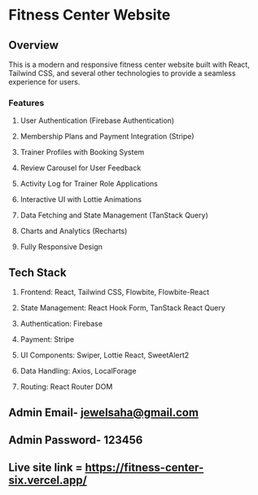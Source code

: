 # Fitness Center Website #

## Overview ##

This is a modern and responsive fitness center website built with React, Tailwind CSS, and several other technologies to provide a seamless experience for users.

### Features ###

1. User Authentication (Firebase Authentication)

2. Membership Plans and Payment Integration (Stripe)

3. Trainer Profiles with Booking System

4. Review Carousel for User Feedback

5. Activity Log for Trainer Role Applications

6. Interactive UI with Lottie Animations

7. Data Fetching and State Management (TanStack Query)

8. Charts and Analytics (Recharts)

9. Fully Responsive Design

## Tech Stack ##

1. Frontend: React, Tailwind CSS, Flowbite, Flowbite-React

2. State Management: React Hook Form, TanStack React Query

3. Authentication: Firebase

4. Payment: Stripe

5. UI Components: Swiper, Lottie React, SweetAlert2

6. Data Handling: Axios, LocalForage

7. Routing: React Router DOM


## Admin Email- jewelsaha@gmail.com ##
## Admin Password- 123456 ##
## Live site link =  https://fitness-center-six.vercel.app/ ##

